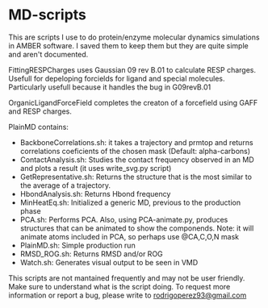 # MD-scripts

This are scripts I use to do protein/enzyme molecular dynamics simulations in AMBER software.
I saved them to keep them but they are quite simple and aren't documented.

FittingRESPCharges uses Gaussian 09 rev B.01 to calculate RESP charges. Usefull for depeloping forcields for ligand and special molecules. Particularly usefull because it handles the bug in G09revB.01

OrganicLigandForceField completes the creaton of a forcefield using GAFF and RESP charges.

PlainMD contains:
 - BackboneCorrelations.sh:  it takes a trajectory and prmtop and returns correlations coeficients of the chosen mask (Default: alpha-carbons)
 - ContactAnalysis.sh: Studies the contact frequency observed in an MD and plots a result (it uses write_svg.py script)
 - GetRepresentative.sh: Returns the structure that is the most similar to the average of a trajectory. 
 - HbondAnalysis.sh: Returns Hbond frequency
 - MinHeatEq.sh: Initialized a generic MD, previous to the production phase
 - PCA.sh: Performs PCA. Also, using PCA-animate.py, produces structures that can be animated to show the componends. Note: it will animate atoms included in PCA, so perhaps use @CA,C,O,N mask
 - PlainMD.sh: Simple production run
 - RMSD_ROG.sh: Returns RMSD and/or ROG
 - Watch.sh: Generates visual output to be seen in VMD
 
 This scripts are not mantained frequently and may not be user friendly. Make sure to understand what is the script doing.
 To request more information or report a bug, please write to rodrigoperez93@gmail.com
 



